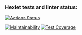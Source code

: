 ### Hexlet tests and linter status:
[![Actions Status](https://github.com/damirz95/java-project-72/actions/workflows/hexlet-check.yml/badge.svg)](https://github.com/damirz95/java-project-72/actions)

[![Maintainability](https://api.codeclimate.com/v1/badges/80ea87602bf89812ac20/maintainability)](https://codeclimate.com/github/damirz95/java-project-72/maintainability)
[![Test Coverage](https://api.codeclimate.com/v1/badges/80ea87602bf89812ac20/test_coverage)](https://codeclimate.com/github/damirz95/java-project-72/test_coverage)